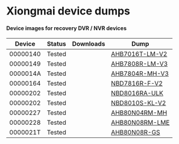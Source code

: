 # Xiongmai device dumps


#### Device images for recovery DVR / NVR devices
|Device|Status|Downloads|Dump|
|------|------|---------|----|
| 00000140 | Tested ||<a href="https://github.com/buzz1k/xiongmai-dumps/raw/main/NVR/AHB7016T-LM-V2.BIN" download="AHB7016T-LM-V2.BIN">AHB7016T-LM-V2</a>
| 00000149 | Tested ||<a href="https://github.com/buzz1k/xiongmai-dumps/raw/main/NVR/AHB7808R-LM-V3.BIN" download="AHB7808R-LM-V3.BIN">AHB7808R-LM-V3</a>
| 0000014A | Tested ||<a href="https://github.com/buzz1k/xiongmai-dumps/raw/main/NVR/AHB7804R-MH-V3.BIN" download="AHB7804R-MH-V3.BIN">AHB7804R-MH-V3</a>
| 00000164 | Tested ||<a href="https://github.com/buzz1k/xiongmai-dumps/raw/main/NVR/NBD7816R-F-V2.BIN" download="NBD7816R-F-V2.BIN">NBD7816R-F-V2</a>
| 00000202 | Tested ||<a href="https://github.com/buzz1k/xiongmai-dumps/raw/main/NVR/NBD8016RA-ULK.BIN" download="NBD8016RA-ULK.BIN">NBD8016RA-ULK</a>
| 00000202 | Tested ||<a href="https://github.com/buzz1k/xiongmai-dumps/raw/main/NVR/NBD8010S-KL-V2.BIN" download="NBD8010S-KL-V2.BIN">NBD8010S-KL-V2</a>
| 00000227 | Tested ||<a href="https://github.com/buzz1k/xiongmai-dumps/raw/main/DVR/AHB80N04RM-MH.BIN" download="AHB80N04RM-MH.BIN">AHB80N04RM-MH</a>
| 00000228 | Tested ||<a href="https://github.com/buzz1k/xiongmai-dumps/raw/main/DVR/AHB80N08RM-LME.BIN" download="AHB80N08RM-LME.BIN">AHB80N08RM-LME</a>
| 0000021T | Tested ||<a href="https://github.com/buzz1k/xiongmai-dumps/raw/main/DVR/AHB80N08R-GS.BIN" download="AHB80N08R-GS.BIN">AHB80N08R-GS</a>

